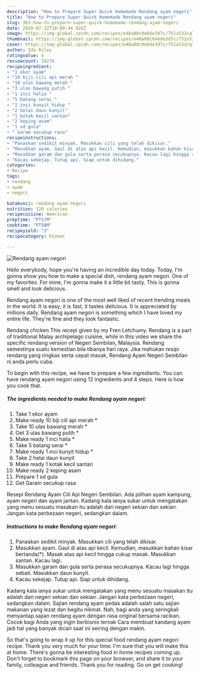 ```yaml
---
description: "How to Prepare Super Quick Homemade Rendang ayam negori"
title: "How to Prepare Super Quick Homemade Rendang ayam negori"
slug: 363-how-to-prepare-super-quick-homemade-rendang-ayam-negori
date: 2020-07-12T10:09:44.926Z
image: https://img-global.cpcdn.com/recipes/e48a08c0e6de3d7c/751x532cq70/rendang-ayam-negori-resipi-foto-utama.jpg
thumbnail: https://img-global.cpcdn.com/recipes/e48a08c0e6de3d7c/751x532cq70/rendang-ayam-negori-resipi-foto-utama.jpg
cover: https://img-global.cpcdn.com/recipes/e48a08c0e6de3d7c/751x532cq70/rendang-ayam-negori-resipi-foto-utama.jpg
author: Ida Riley
ratingvalue: 4
reviewcount: 10276
recipeingredient:
- "1 ekor ayam"
- "10 biji cili api merah "
- "10 ulas bawang merah "
- "3 ulas bawang putih "
- "1 inci halia "
- "5 batang serai "
- "1 inci kunyit hidup "
- "2 helai daun kunyit"
- "1 kotak kecil santan"
- "2 keping asam"
- "1 sd gula"
- " Garam secukup rasa"
recipeinstructions:
- "Panaskan sedikit minyak. Masukkan cili yang telah dikisar."
- "Masukkan ayam. Gaul di atas api kecil. Kemudian, masukkan bahan kisar bertanda(*). Masak atas api kecil hingga cukup masak. Masukkan santan. Kacau lagi."
- "Masukkan garam dan gula serta perasa secukupnya. Kacau lagi hingga sebati. Masukkan daun kunyit."
- "Kacau sekejap. Tutup api. Siap untuk dihidang."
categories:
- Recipe
tags:
- rendang
- ayam
- negori

katakunci: rendang ayam negori 
nutrition: 120 calories
recipecuisine: American
preptime: "PT17M"
cooktime: "PT50M"
recipeyield: "3"
recipecategory: Dinner

---
```



![Rendang ayam negori](https://img-global.cpcdn.com/recipes/e48a08c0e6de3d7c/751x532cq70/rendang-ayam-negori-resipi-foto-utama.jpg)

Hello everybody, hope you're having an incredible day today. Today, I'm gonna show you how to make a special dish, rendang ayam negori. One of my favorites. For mine, I'm gonna make it a little bit tasty. This is gonna smell and look delicious.

Rendang ayam negori is one of the most well liked of recent trending meals in the world. It is easy, it is fast, it tastes delicious. It is appreciated by millions daily. Rendang ayam negori is something which I have loved my entire life. They're fine and they look fantastic.

Rendang chicken This recepi given by my Fren Letchumy. Rendang is a part of traditional Malay archipelago cuisine, while in this video we share the specific rendang version of Negeri Sembilan, Malaysia. Rendang semestinya suatu kemestian bila tibanya hari raya. Jika mahukan resipi rendang yang ringkas serta cepat masak, Rendang Ayam Negeri Sembilan ni anda perlu cuba.


To begin with this recipe, we have to prepare a few ingredients. You can have rendang ayam negori using 12 ingredients and 4 steps. Here is how you cook that.

<!--inarticleads1-->

##### The ingredients needed to make Rendang ayam negori:

1. Take 1 ekor ayam
1. Make ready 10 biji cili api merah *
1. Take 10 ulas bawang merah *
1. Get 3 ulas bawang putih *
1. Make ready 1 inci halia *
1. Take 5 batang serai *
1. Make ready 1 inci kunyit hidup *
1. Take 2 helai daun kunyit
1. Make ready 1 kotak kecil santan
1. Make ready 2 keping asam
1. Prepare 1 sd gula
1. Get  Garam secukup rasa


Resepi Rendang Ayam Cili Api Negeri Sembilan. Ada pilihan ayam kampung, ayam negeri dan ayam jantan. Kadang kala ianya sukar untuk mengatakan yang menu sesuatu masakan itu adalah dari negeri sekian dan sekian. Jangan kata perbezaan negeri, sedangkan dalam. 

<!--inarticleads2-->

##### Instructions to make Rendang ayam negori:

1. Panaskan sedikit minyak. Masukkan cili yang telah dikisar.
1. Masukkan ayam. Gaul di atas api kecil. Kemudian, masukkan bahan kisar bertanda(*). Masak atas api kecil hingga cukup masak. Masukkan santan. Kacau lagi.
1. Masukkan garam dan gula serta perasa secukupnya. Kacau lagi hingga sebati. Masukkan daun kunyit.
1. Kacau sekejap. Tutup api. Siap untuk dihidang.


Kadang kala ianya sukar untuk mengatakan yang menu sesuatu masakan itu adalah dari negeri sekian dan sekian. Jangan kata perbezaan negeri, sedangkan dalam. Sajian rendang ayam pedas adalah salah satu sajian makanan yang lezat dan begitu nikmat. Nah, bagi anda yang seringkali menyantap sajian rendang ayam dengan rasa original bersama racikan. Cocok bagi Anda yang ingin berbisnis ternak Cara membuat kandang ayam jadi hal yang banyak dicari saat ini seiring dengan makin. 

So that's going to wrap it up for this special food rendang ayam negori recipe. Thank you very much for your time. I'm sure that you will make this at home. There's gonna be interesting food in home recipes coming up. Don't forget to bookmark this page on your browser, and share it to your family, colleague and friends. Thank you for reading. Go on get cooking!
